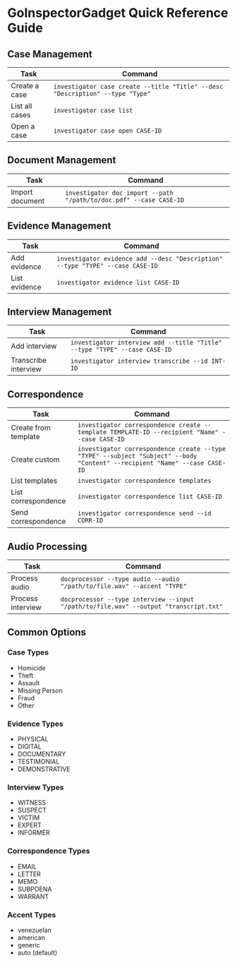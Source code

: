 # GoInspectorGadget Quick Reference Guide

## Case Management

| Task | Command |
|------|---------|
| Create a case | `investigator case create --title "Title" --desc "Description" --type "Type"` |
| List all cases | `investigator case list` |
| Open a case | `investigator case open CASE-ID` |

## Document Management

| Task | Command |
|------|---------|
| Import document | `investigator doc import --path "/path/to/doc.pdf" --case CASE-ID` |

## Evidence Management

| Task | Command |
|------|---------|
| Add evidence | `investigator evidence add --desc "Description" --type "TYPE" --case CASE-ID` |
| List evidence | `investigator evidence list CASE-ID` |

## Interview Management

| Task | Command |
|------|---------|
| Add interview | `investigator interview add --title "Title" --type "TYPE" --case CASE-ID` |
| Transcribe interview | `investigator interview transcribe --id INT-ID` |

## Correspondence

| Task | Command |
|------|---------|
| Create from template | `investigator correspondence create --template TEMPLATE-ID --recipient "Name" --case CASE-ID` |
| Create custom | `investigator correspondence create --type "TYPE" --subject "Subject" --body "Content" --recipient "Name" --case CASE-ID` |
| List templates | `investigator correspondence templates` |
| List correspondence | `investigator correspondence list CASE-ID` |
| Send correspondence | `investigator correspondence send --id CORR-ID` |

## Audio Processing

| Task | Command |
|------|---------|
| Process audio | `docprocessor --type audio --audio "/path/to/file.wav" --accent "TYPE"` |
| Process interview | `docprocessor --type interview --input "/path/to/file.wav" --output "transcript.txt"` |

## Common Options

### Case Types
- Homicide
- Theft
- Assault
- Missing Person
- Fraud
- Other

### Evidence Types
- PHYSICAL
- DIGITAL
- DOCUMENTARY
- TESTIMONIAL
- DEMONSTRATIVE

### Interview Types
- WITNESS
- SUSPECT
- VICTIM
- EXPERT
- INFORMER

### Correspondence Types
- EMAIL
- LETTER
- MEMO
- SUBPOENA
- WARRANT

### Accent Types
- venezuelan
- american
- generic
- auto (default) 